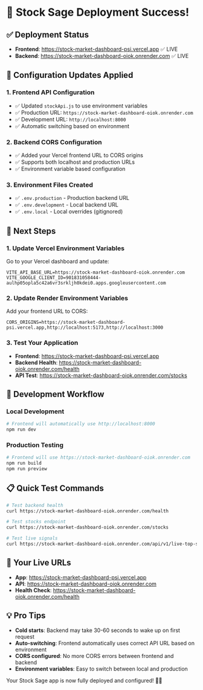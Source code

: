 # 🎉 Stock Sage Deployment Success!

## ✅ Deployment Status

- **Frontend**: https://stock-market-dashboard-psi.vercel.app ✅ LIVE
- **Backend**: https://stock-market-dashboard-oiok.onrender.com ✅ LIVE

## 🔧 Configuration Updates Applied

### 1. Frontend API Configuration

- ✅ Updated `stockApi.js` to use environment variables
- ✅ Production URL: `https://stock-market-dashboard-oiok.onrender.com`
- ✅ Development URL: `http://localhost:8000`
- ✅ Automatic switching based on environment

### 2. Backend CORS Configuration

- ✅ Added your Vercel frontend URL to CORS origins
- ✅ Supports both localhost and production URLs
- ✅ Environment variable based configuration

### 3. Environment Files Created

- ✅ `.env.production` - Production backend URL
- ✅ `.env.development` - Local backend URL
- ✅ `.env.local` - Local overrides (gitignored)

## 🚀 Next Steps

### 1. Update Vercel Environment Variables

Go to your Vercel dashboard and update:

```
VITE_API_BASE_URL=https://stock-market-dashboard-oiok.onrender.com
VITE_GOOGLE_CLIENT_ID=901831058444-aulhp05opla5c42a6vr3srkljh0kdei0.apps.googleusercontent.com
```

### 2. Update Render Environment Variables

Add your frontend URL to CORS:

```
CORS_ORIGINS=https://stock-market-dashboard-psi.vercel.app,http://localhost:5173,http://localhost:3000
```

### 3. Test Your Application

- **Frontend**: https://stock-market-dashboard-psi.vercel.app
- **Backend Health**: https://stock-market-dashboard-oiok.onrender.com/health
- **API Test**: https://stock-market-dashboard-oiok.onrender.com/stocks

## 🔄 Development Workflow

### Local Development

```bash
# Frontend will automatically use http://localhost:8000
npm run dev
```

### Production Testing

```bash
# Frontend will use https://stock-market-dashboard-oiok.onrender.com
npm run build
npm run preview
```

## 📋 Quick Test Commands

```bash
# Test backend health
curl https://stock-market-dashboard-oiok.onrender.com/health

# Test stocks endpoint
curl https://stock-market-dashboard-oiok.onrender.com/stocks

# Test live signals
curl https://stock-market-dashboard-oiok.onrender.com/api/v1/live-top-signals
```

## 🎯 Your Live URLs

- **App**: https://stock-market-dashboard-psi.vercel.app
- **API**: https://stock-market-dashboard-oiok.onrender.com
- **Health Check**: https://stock-market-dashboard-oiok.onrender.com/health

## 💡 Pro Tips

- **Cold starts**: Backend may take 30-60 seconds to wake up on first request
- **Auto-switching**: Frontend automatically uses correct API URL based on environment
- **CORS configured**: No more CORS errors between frontend and backend
- **Environment variables**: Easy to switch between local and production

Your Stock Sage app is now fully deployed and configured! 🚀🎉
